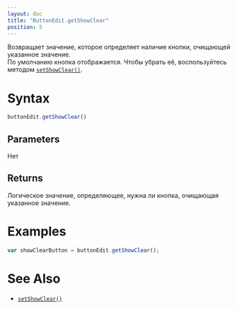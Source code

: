 ```yaml
---
layout: doc
title: "ButtonEdit.getShowClear"
position: 5
---
```


Возвращает значение, которое определяет наличие кнопки, очищающей указанное значение.   
По умолчанию кнопка отображается. Чтобы убрать её, воспользуйтесь методом [`setShowClear()`](../ButtonEdit.setShowClear/).

# Syntax

```js
buttonEdit.getShowClear()
```

## Parameters

Нет

## Returns

Логическое значение, определяющее, нужна ли кнопка, очищающая указанное значение.

# Examples

```js
var showClearButton = buttonEdit.getShowClear();
```

# See Also

* [`setShowClear()`](../ButtonEdit.setShowClear/)
